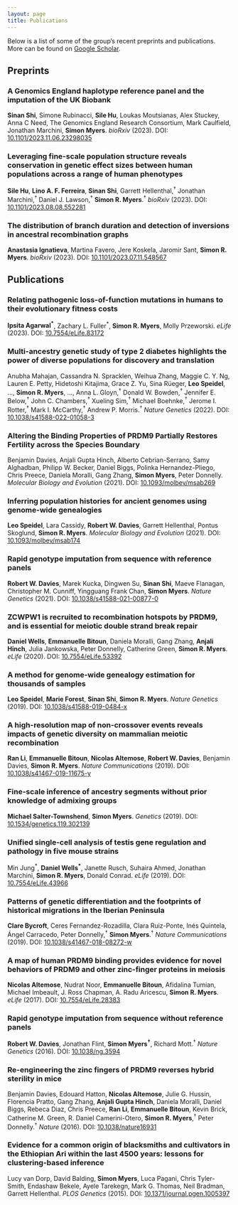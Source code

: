 ```yaml
---
layout: page
title: Publications
---
```

Below is a list of some of the group’s recent preprints and publications.
More can be found on [Google Scholar](https://scholar.google.co.uk/citations?user=IUkRO7gAAAAJ).


## Preprints
### A Genomics England haplotype reference panel and the imputation of the UK Biobank
**Sinan Shi**, Simone Rubinacci, **Sile Hu**, Loukas Moutsianas, Alex Stuckey, Anna C Need, The Genomics England Research Consortium, Mark Caulfield, Jonathan Marchini, **Simon Myers**.
*bioRxiv* (2023). DOI: [10.1101/2023.11.06.23298035](https://doi.org/10.1101/2023.11.06.23298035)

### Leveraging fine-scale population structure reveals conservation in genetic effect sizes between human populations across a range of human phenotypes
**Sile Hu**, **Lino A. F. Ferreira**, **Sinan Shi**, Garrett Hellenthal,<sup>&#8224;</sup> Jonathan Marchini,<sup>&#8224;</sup> Daniel J. Lawson,<sup>&#8224;</sup> **Simon R. Myers**.<sup>&#8224;</sup>
*bioRxiv* (2023). DOI: [10.1101/2023.08.08.552281](https://doi.org/10.1101/2023.08.08.552281)

### The distribution of branch duration and detection of inversions in ancestral recombination graphs
**Anastasia Ignatieva**, Martina Favero, Jere Koskela, Jaromir Sant, **Simon R. Myers**.
*bioRxiv* (2023). DOI: [10.1101/2023.07.11.548567](https://doi.org/10.1101/2023.07.11.548567)


## Publications
### Relating pathogenic loss-of-function mutations in humans to their evolutionary fitness costs
**Ipsita Agarwal<sup>\*</sup>**, Zachary L. Fuller<sup>\*</sup>, **Simon R. Myers**, Molly Przeworski.
*eLife* (2023). DOI: [10.7554/eLife.83172](https://doi.org/10.7554/eLife.83172)

### Multi-ancestry genetic study of type 2 diabetes highlights the power of diverse populations for discovery and translation
Anubha Mahajan, Cassandra N. Spracklen, Weihua Zhang, Maggie C. Y. Ng, Lauren E. Petty, Hidetoshi Kitajima, Grace Z. Yu, Sina Rüeger, **Leo Speidel**, ..., **Simon R. Myers**, ..., Anna L. Gloyn,<sup>&#8224;</sup> Donald W. Bowden,<sup>&#8224;</sup> Jennifer E. Below,<sup>&#8224;</sup> John C. Chambers,<sup>&#8224;</sup> Xueling Sim,<sup>&#8224;</sup> Michael Boehnke,<sup>&#8224;</sup> Jerome I. Rotter,<sup>&#8224;</sup> Mark I. McCarthy,<sup>&#8224;</sup> Andrew P. Morris.<sup>&#8224;</sup>
*Nature Genetics* (2022). DOI: [10.1038/s41588-022-01058-3](https://doi.org/10.1038/s41588-022-01058-3)

### Altering the Binding Properties of PRDM9 Partially Restores Fertility across the Species Boundary
Benjamin Davies, Anjali Gupta Hinch, Alberto Cebrian-Serrano, Samy Alghadban, Philipp W. Becker, Daniel Biggs, Polinka Hernandez-Pliego, Chris Preece, Daniela Moralli, Gang Zhang, **Simon Myers**, Peter Donnelly.
*Molecular Biology and Evolution* (2021). DOI: [10.1093/molbev/msab269](https://doi.org/10.1093/molbev/msab269)

### Inferring population histories for ancient genomes using genome-wide genealogies
**Leo Speidel**, Lara Cassidy, **Robert W. Davies**, Garrett Hellenthal, Pontus Skoglund, **Simon R. Myers**.
*Molecular Biology and Evolution* (2021). DOI: [10.1093/molbev/msab174](https://doi.org/10.1093/molbev/msab174)

### Rapid genotype imputation from sequence with reference panels
**Robert W. Davies**, Marek Kucka, Dingwen Su, **Sinan Shi**, Maeve Flanagan, Christopher M. Cunniff, Yingguang Frank Chan, **Simon Myers**.
*Nature Genetics* (2021). DOI: [10.1038/s41588-021-00877-0](https://doi.org/10.1038/s41588-021-00877-0)

### ZCWPW1 is recruited to recombination hotspots by PRDM9, and is essential for meiotic double strand break repair
**Daniel Wells**, **Emmanuelle Bitoun**, Daniela Moralli, Gang Zhang, **Anjali Hinch**, Julia Jankowska, Peter Donnelly, Catherine Green, **Simon R. Myers**.
*eLife* (2020). DOI: [10.7554/eLife.53392](https://doi.org/10.7554/eLife.53392)

### A method for genome-wide genealogy estimation for thousands of samples
**Leo Speidel**, **Marie Forest**, **Sinan Shi**, **Simon R. Myers**.
*Nature Genetics* (2019). DOI: [10.1038/s41588-019-0484-x](https://doi.org/10.1038/s41588-019-0484-x)

### A high-resolution map of non-crossover events reveals impacts of genetic diversity on mammalian meiotic recombination
**Ran Li**, **Emmanuelle Bitoun**, **Nicolas Altemose**, **Robert W. Davies**, Benjamin Davies, **Simon R. Myers**.
*Nature Communications* (2019). DOI: [10.1038/s41467-019-11675-y](https://doi.org/10.1038/s41467-019-11675-y)

### Fine-scale inference of ancestry segments without prior knowledge of admixing groups
**Michael Salter-Townshend**, **Simon Myers**.
*Genetics* (2019). DOI: [10.1534/genetics.119.302139](https://doi.org/10.1534/genetics.119.302139)

### Unified single-cell analysis of testis gene regulation and pathology in five mouse strains
Min Jung<sup>\*</sup>, **Daniel Wells<sup>\*</sup>**, Janette Rusch, Suhaira Ahmed, Jonathan Marchini, **Simon R. Myers**, Donald Conrad.
*eLife* (2019). DOI: [10.7554/eLife.43966](https://doi.org/10.7554/eLife.43966)

### Patterns of genetic differentiation and the footprints of historical migrations in the Iberian Peninsula
**Clare Bycroft**, Ceres Fernandez-Rozadilla, Clara Ruiz-Ponte, Inés Quintela, Ángel Carracedo, Peter Donnelly,<sup>&#8224;</sup> **Simon Myers**.<sup>&#8224;</sup>
*Nature Communications* (2019). DOI: [10.1038/s41467-018-08272-w](https://doi.org/10.1038/s41467-018-08272-w)

### A map of human PRDM9 binding provides evidence for novel behaviors of PRDM9 and other zinc-finger proteins in meiosis
**Nicolas Altemose**, Nudrat Noor, **Emmanuelle Bitoun**, Afidalina Tumian, Michael Imbeault, J. Ross Chapman, A. Radu Aricescu, **Simon R. Myers**. *eLife* (2017). DOI: [10.7554/eLife.28383](https://doi.org/10.7554/eLife.28383)

### Rapid genotype imputation from sequence without reference panels
**Robert W. Davies**, Jonathan Flint, **Simon Myers<sup>&#8224;</sup>**, Richard Mott.<sup>&#8224;</sup> *Nature Genetics* (2016). DOI: [10.1038/ng.3594](https://doi.org/10.1038/ng.3594)

### Re-engineering the zinc fingers of PRDM9 reverses hybrid sterility in mice
Benjamin Davies, Edouard Hatton, **Nicolas Altemose**, Julie G. Hussin, Florencia Pratto, Gang Zhang, **Anjali Gupta Hinch**, Daniela Moralli, Daniel Biggs, Rebeca Diaz, Chris Preece, **Ran Li**, **Emmanuelle Bitoun**, Kevin Brick, Catherine M. Green, R. Daniel Camerini-Otero, **Simon R. Myers**,<sup>&#8224;</sup> Peter Donnelly.<sup>&#8224;</sup> *Nature* (2016). DOI: [10.1038/nature16931](https://doi.org/10.1038/nature16931)

### Evidence for a common origin of blacksmiths and cultivators in the Ethiopian Ari within the last 4500 years: lessons for clustering-based inference
Lucy van Dorp, David Balding, **Simon Myers**, Luca Pagani, Chris Tyler-Smith, Endashaw Bekele, Ayele Tarekegn, Mark G. Thomas, Neil Bradman, Garrett Hellenthal. *PLOS Genetics* (2015). DOI: [10.1371/journal.pgen.1005397](https://doi.org/10.1371/journal.pgen.1005397)
